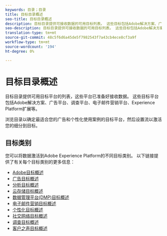 ```yaml
---
keywords: 目录；目录
title: 目标目录概述
seo-title: 目标目录概述
description: 目标目录提供可接收数据的可用目标列表。 这些目标包括Adobe解决方案、广告平台、调查平台、电子邮件营销平台等。
seo-description: 目标目录提供可接收数据的可用目标列表。 这些目标包括Adobe解决方案、广告平台、调查平台、电子邮件营销平台等。
translation-type: tm+mt
source-git-commit: 48c5f6d6a45de5f7982543f7a43cb4ece8cf3a9f
workflow-type: tm+mt
source-wordcount: '194'
ht-degree: 0%

---
```



# 目标目录概述

目标目录提供可用目标平台的列表，这些平台已准备好接收数据。 这些目标平台包括Adobe解决方案、广告平台、调查平台、电子邮件营销平台、Experience Platform扩展等。

浏览目录以确定最适合您的广告和个性化使用案例的目标平台，然后设置流以激活您的细分到目标。

## 目标类别

您可以将数据激活到Adobe Experience Platform的不同目标类别。 以下链接提供了有关每个目标类别的更多信息：

- [Adobe目标概述](./adobe/overview.md)
- [广告目标概述](./advertising/overview.md)
- [分析目标概述](./analytics/overview.md)
- [云存储目标概述](./cloud-storage/overview.md)
- [数据管理平台(DMP)目标概述](./data-management/overview.md)
- [电子邮件营销目标概述](./email-marketing/overview.md)
- [个性化目标概述](./personalization/overview.md)
- [社交网络目标概述](./social/overview.md)
- [调查目标概述](./survey/overview.md)
- [客户之声目标概述](./voice/overview.md)